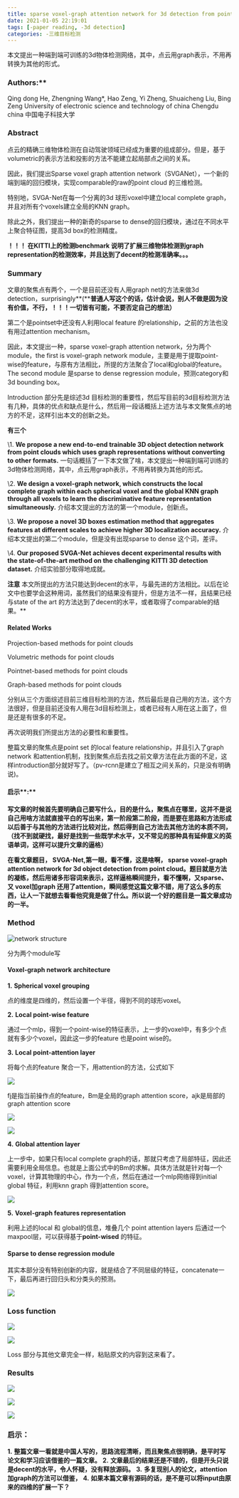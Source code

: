 ```yaml
---
title: sparse voxel-graph attention network for 3d detection from point cloud
date: 2021-01-05 22:19:01
tags: [-paper reading, -3d detection]
categories: -三维目标检测
---
```


本文提出一种端到端可训练的3d物体检测网络，其中，点云用graph表示，不用再转换为其他的形式。

<!--more-->

### Authors:**

Qing dong He, Zhengning Wang*, Hao Zeng, Yi Zheng, Shuaicheng Liu, Bing Zeng
University of electronic science and technology of china
Chengdu china 中国电子科技大学


### **Abstract**

点云的精确三维物体检测在自动驾驶领域已经成为重要的组成部分。但是，基于volumetric的表示方法和投影的方法不能建立起局部点之间的关系。

因此，我们提出Sparse voxel graph attention network（SVGANet），一个新的端到端的回归模块，实现comparable的raw的point cloud 的三维检测。

特别地，SVGA-Net在每一个分离的3d 球形voxel中建立local complete graph，并且对所有个voxels建立全局的KNN graph。

除此之外，我们提出一种的新奇的sparse to dense的回归模块，通过在不同水平上聚合特征图，提高3d box的检测精度。

**！！！ 在KITTI上的检测benchmark 说明了扩展三维物体检测到graph representation的检测效率，并且达到了decent的检测准确率。。。**

### **Summary**

文章的聚焦点有两个，一个是目前还没有人用graph net的方法来做3d detection，surprisingly**(****普通人写这个的话，估计会说，别人不做是因为没有价值，不行，！！！一切皆有可能，不要否定自己的想法）**

第二个是pointset中还没有人利用local feature 的relationship，之前的方法也没有用过attention mechanism。

因此，本文提出一种，sparse voxel-graph attention network，分为两个module，the first is voxel-graph network module，主要是用于提取point-wise的feature，与原有方法相比，所提的方法聚合了local和global的feature。The second module 是sparse to dense regression module，预测category和3d bounding box。

Introduction 部分先是综述3d 目标检测的重要性，然后写目前的3d目标检测方法有几种，具体的优点和缺点是什么，然后用一段话概括上述方法与本文聚焦点的地方的不足，这样引出本文的创新之处。

**有三个**

\1.     **We propose a new end-to-end trainable 3D object detection network from point clouds which uses graph representations without converting to other formats.** 一句话概括了一下本文做了啥，本文提出一种端到端可训练的3d物体检测网络，其中，点云用graph表示，不用再转换为其他的形式。

\2.     **We design a voxel-graph network, which constructs the local complete graph within each spherical voxel and the global KNN graph through all voxels to learn the discriminative feature representation simultaneously.** 介绍本文提出的方法的第一个module，创新点。

\3.     **We propose a novel 3D boxes estimation method that aggregates features at different scales to achieve higher 3D localization accuracy.**  介绍本文提出的第二个module，但是没有出现sparse to dense 这个词，差评。

\4.    **Our proposed SVGA-Net achieves decent experimental results with the state-of-the-art method on the challenging KITTI 3D detection dataset.**  介绍实验部分取得地成就。

**注意** 本文所提出的方法只能达到decent的水平，与最先进的方法相比。以后在论文中也要学会这种用词，虽然我们的结果没有提升，但是方法不一样，且结果已经与state of  the art 的方法达到了decent的水平，或者取得了comparable的结果。**

#### **Related Works**

Projection-based methods for point clouds

Volumetric methods for point clouds

Pointnet-based methods for point clouds

Graph-based methods for point clouds

分别从三个方面综述目前三维目标检测的方法，然后最后是自己用的方法，这个方法很好，但是目前还没有人用在3d目标检测上，或者已经有人用在这上面了，但是还是有很多的不足。

再次说明我们所提出方法的必要性和重要性。

整篇文章的聚焦点是point set 的local feature relationship，并且引入了graph network 和attention机制，找到聚焦点后去找之前文章方法在此方面的不足，这样introduction部分就好写了。（pv-rcnn是建立了相互之间关系的，只是没有明确说)。

#### **启示****:**

**写文章的时候首先要明确自己要写什么，目的是什么，聚焦点在哪里，这并不是说自己用啥方法就直接平白的写出来，第一阶段第二阶段，而是要在思路和方法形成以后善于与其他的方法进行比较对比，然后得到自己方法去其他方法的本质不同，（找不到就硬找，最好是找到一些既学术水平，又不常见的那种具有延伸意义的英语单词，这样可以提升文章的逼格）**

**在看文章题目， SVGA-Net,第一眼，看不懂，这是啥啊， sparse voxel-graph attention network for 3d object detection from point cloud。题目就是方法的凝练，然后用诸多形容词来表示，这样逼格瞬间提升，看不懂啊，又sparse、又 voxel加graph 还用了attention，瞬间感觉这篇文章不错，用了这么多的东西，让人一下就想去看看他究竟是做了什么。所以说一个好的题目是一篇文章成功的一半。**

### **Method**

![network structure](image001.jpg)

分为两个module写

#### **Voxel-graph network architecture**

**1.**     **Spherical voxel grouping** 

点的维度是四维的，然后设置一个半径，得到不同的球形voxel。

**2.**     **Local point-wise feature**

通过一个mlp，得到一个point-wise的特征表示，上一步的voxel中，有多少个点就有多少个voxel，因此这一步的feature 也是point wise的。

**3.**     **Local point-attention layer**

将每个点的feature 聚合一下，用attention的方法，公式如下

![](image002.jpg)

fj是指当前操作点的feature，Bm是全局的graph attention score，ajk是局部的graph attention score

![](image003.jpg)

![](image004.jpg)

**4.**     **Global attention layer**

上一步中，如果只有local complete graph的话，那就只考虑了局部特征，因此还需要利用全局信息。也就是上面公式中的Bm的求解。具体方法就是针对每一个voxel，计算其物理的中心，作为一个点，然后在通过一个mlp网络得到initial global 特征，利用knn graph 得到attention score。

![](image005.jpg)

**5.**     **Voxel-graph features representation** 

利用上述的local 和 global的信息，堆叠几个 point attention layers 后通过一个maxpool层，可以获得基于**point-wised** 的特征。

#### **Sparse to dense regression module**

其实本部分没有特别创新的内容，就是结合了不同层级的特征，concatenate一下，最后再进行回归头和分类头的预测。

![](image006.jpg)

### **Loss function**

![](image007.jpg)

![](image008.jpg)

Loss 部分与其他文章完全一样，粘贴原文的内容到这来看了。

### **Results**

![](image009.jpg)

![](image010.jpg)

![](image011.jpg)

### **启示：**

**1.**   **整篇文章一看就是中国人写的，思路流程清晰，而且聚焦点很明确，是平时写论文和学习应该借鉴的一篇文章。**
**2.**   **文章最后的结果还是不错的，但是开头只说是decent的水平，令人怀疑，没有释放源码。**
**3.**   **多复现别人的论文，attention加graph的方法可以借鉴，**
**4.**   **如果本篇文章有源码的话，是不是可以将input由原来的四维的扩展一下？**